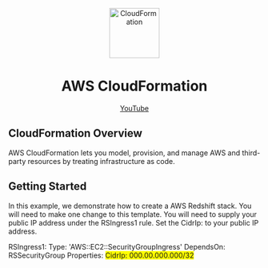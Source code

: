 <p align="center"><img src="https://github.com/hnawaz007/pythondataanalysis/blob/main/img/Cloudformation.jpg" alt="CloudFormation"  height="100" /></p>

<h1 align="center"> AWS CloudFormation </h1>
<p align="center">
  <a href="https://www.youtube.com/watch?v=3nsLNAZ9Zok">YouTube</a>
</p>

## CloudFormation Overview

AWS CloudFormation lets you model, provision, and manage AWS and third-party resources by treating infrastructure as code.

## Getting Started 
In this example, we demonstrate how to create a AWS Redshift stack. 
You will need to make one change to this template. You will need to supply your public IP address under the RSIngress1 rule. 
Set the CidrIp: to your public IP address. 

RSIngress1:
    Type: 'AWS::EC2::SecurityGroupIngress'
    DependsOn: RSSecurityGroup
    Properties:
      <span style="background-color: #FFFF00">CidrIp: 000.00.000.000/32</span>

